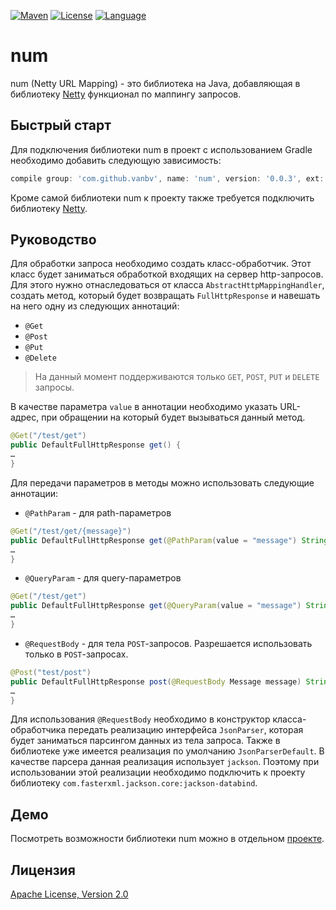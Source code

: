 [![Maven](https://img.shields.io/maven-central/v/com.github.vanbv/num.svg)](https://repo.maven.apache.org/maven2/com/github/vanbv/num/)
[![License](https://img.shields.io/hexpm/l/plug.svg)](http://www.apache.org/licenses/LICENSE-2.0.html)
[![Language](https://img.shields.io/badge/Language-English-blue.svg)](README.md)
# num

num (Netty URL Mapping) - это библиотека на Java, добавляющая в библиотеку [Netty](https://netty.io/) функционал по маппингу запросов.

## Быстрый старт
Для подключения библиотеки num в проект с использованием Gradle необходимо добавить следующую зависимость:
```groovy
compile group: 'com.github.vanbv', name: 'num', version: '0.0.3', ext: 'jar'
```
Кроме самой библиотеки num к проекту также требуется подключить библиотеку [Netty](https://netty.io/).
## Руководство
Для обработки запроса необходимо создать класс-обработчик. Этот класс будет заниматься обработкой входящих на сервер http-запросов. Для этого нужно отнаследоваться от класса `AbstractHttpMappingHandler`, создать метод, который будет возвращать `FullHttpResponse` и навешать на него одну из следующих аннотаций:
* `@Get`
* `@Post`
* `@Put`
* `@Delete`
> На данный момент поддерживаются только `GET`, `POST`, `PUT` и `DELETE` запросы.

В качестве параметра `value` в аннотации необходимо указать URL-адрес, при обращении на который будет вызываться данный метод.
```java
@Get("/test/get")
public DefaultFullHttpResponse get() {
…
}
```
Для передачи параметров в методы можно использовать следующие аннотации:
* `@PathParam` - для path-параметров
```java
@Get("/test/get/{message}")
public DefaultFullHttpResponse get(@PathParam(value = "message") String message) {
…
}
```
* `@QueryParam` - для query-параметров
```java
@Get("/test/get")
public DefaultFullHttpResponse get(@QueryParam(value = "message") String message) {
…
}
```
* `@RequestBody` - для тела `POST`-запросов. Разрешается использовать только в `POST`-запросах.
```java
@Post("test/post")
public DefaultFullHttpResponse post(@RequestBody Message message) String message) {
…
}
```
Для использования `@RequestBody` необходимо в конструктор класса-обработчика передать реализацию интерфейса `JsonParser`, которая будет заниматься парсингом данных из тела запроса. Также в библиотеке уже имеется реализация по умолчанию `JsonParserDefault`. В качестве парсера данная реализация использует `jackson`. Поэтому при использовании этой реализации необходимо подключить к проекту библиотеку `com.fasterxml.jackson.core:jackson-databind`.
## Демо
Посмотреть возможности библиотеки num можно в отдельном [проекте](https://github.com/vanbv/num-demo).
## Лицензия
[Apache License, Version 2.0](http://www.apache.org/licenses/LICENSE-2.0)

